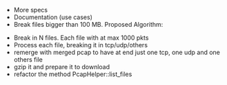 * More specs
* Documentation (use cases)
* Break files bigger than 100 MB. Proposed Algorithm:
 - Break in N files. Each file with at max 1000 pkts
 - Process each file, breaking it in tcp/udp/others
 - remerge with merged pcap to have at end just one tcp, one udp and one others file
 - gzip it and prepare it to download
 - refactor the method PcapHelper::list_files